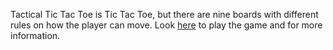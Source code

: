 Tactical Tic Tac Toe is Tic Tac Toe, but there are nine boards with different rules on how the player can move. Look [here](https://www.coolmathgames.com/0-strategic-tic-tac-toe) to play the game and for more information.